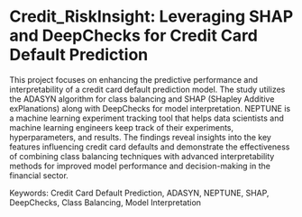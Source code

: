 # Credit_RiskInsight: Leveraging SHAP and DeepChecks for Credit Card Default Prediction

This project focuses on enhancing the predictive performance and interpretability of a credit card default prediction model. The study utilizes the ADASYN algorithm for class balancing and SHAP (SHapley Additive exPlanations) along with DeepChecks for model interpretation. NEPTUNE is a machine learning experiment tracking tool that helps data scientists and machine learning engineers keep track of their experiments, hyperparameters, and results. The findings reveal insights into the key features influencing credit card defaults and demonstrate the effectiveness of combining class balancing techniques with advanced interpretability methods for improved model performance and decision-making in the financial sector.

Keywords: Credit Card Default Prediction, ADASYN, NEPTUNE, SHAP, DeepChecks, Class Balancing, Model Interpretation
